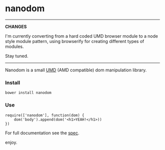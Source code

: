 # nanodom

-----------

**CHANGES**

I'm currently converting from a hard coded UMD browser module to a node style module pattern, using browserify for creating different types of modules.

Stay tuned.

-----------

Nanodom is a small [UMD](https://github.com/umdjs/umd) (AMD compatible) dom manipulation library.   

### Install

	bower install nanodom

### Use

	require(['nanodom'], function(dom) {
		dom('body').append(dom('<h1>YEAH!</h1>))
	})

For full documentation see the [spec](https://github.com/asbjornenge/nanodom/blob/master/assets/test/spec.js).  

enjoy.

